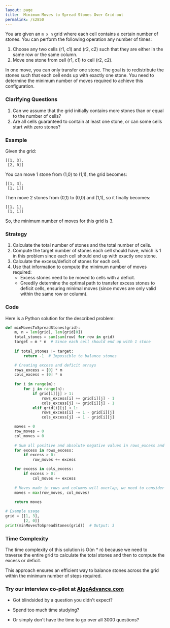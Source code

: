 ```yaml
---
layout: page
title:  Minimum Moves to Spread Stones Over Grid-out
permalink: /s2850
---
```

You are given an `m x n` grid where each cell contains a certain number of stones. You can perform the following operation any number of times:
1. Choose any two cells (r1, c1) and (r2, c2) such that they are either in the same row or the same column.
2. Move one stone from cell (r1, c1) to cell (r2, c2).

In one move, you can only transfer one stone. The goal is to redistribute the stones such that each cell ends up with exactly one stone. You need to determine the minimum number of moves required to achieve this configuration.

### Clarifying Questions
1. Can we assume that the grid initially contains more stones than or equal to the number of cells?
2. Are all cells guaranteed to contain at least one stone, or can some cells start with zero stones?

### Example
Given the grid:
```
[[1, 3],
 [2, 0]]
```

You can move 1 stone from (1,0) to (1,1), the grid becomes:
```
[[1, 3],
 [1, 1]]
```

Then move 2 stones from (0,1) to (0,0) and (1,1), so it finally becomes:
```
[[1, 1],
 [1, 1]]
```

So, the minimum number of moves for this grid is 3.

### Strategy
1. Calculate the total number of stones and the total number of cells.
2. Compute the target number of stones each cell should have, which is 1 in this problem since each cell should end up with exactly one stone.
3. Calculate the excess/deficit of stones for each cell.
4. Use that information to compute the minimum number of moves required:
    - Excess stones need to be moved to cells with a deficit.
    - Greedily determine the optimal path to transfer excess stones to deficit cells, ensuring minimal moves (since moves are only valid within the same row or column).

### Code
Here is a Python solution for the described problem:

```python
def minMovesToSpreadStones(grid):
    m, n = len(grid), len(grid[0])
    total_stones = sum(sum(row) for row in grid)
    target = m * n  # Since each cell should end up with 1 stone
    
    if total_stones != target:
        return -1  # Impossible to balance stones

    # Creating excess and deficit arrays
    rows_excess = [0] * m
    cols_excess = [0] * n
    
    for i in range(m):
        for j in range(n):
            if grid[i][j] > 1:
                rows_excess[i] += grid[i][j] - 1
                cols_excess[j] += grid[i][j] - 1
            elif grid[i][j] < 1:
                rows_excess[i] -= 1 - grid[i][j]
                cols_excess[j] -= 1 - grid[i][j]

    moves = 0
    row_moves = 0
    col_moves = 0
    
    # Sum all positive and absolute negative values in rows_excess and cols_excess
    for excess in rows_excess:
        if excess > 0:
            row_moves += excess

    for excess in cols_excess:
        if excess > 0:
            col_moves += excess
            
    # Moves made in rows and columns will overlap, we need to consider only the larger one
    moves = max(row_moves, col_moves)
    
    return moves

# Example usage
grid = [[1, 3],
        [2, 0]]
print(minMovesToSpreadStones(grid))  # Output: 3
```

### Time Complexity
The time complexity of this solution is O(m * n) because we need to traverse the entire grid to calculate the total stones and then to compute the excess or deficit.

This approach ensures an efficient way to balance stones across the grid within the minimum number of steps required.


### Try our interview co-pilot at [AlgoAdvance.com](https://algoAdvance.com)

- Got blindsided by a question you didn't expect?

- Spend too much time studying?

- Or simply don't have the time to go over all 3000 questions?

